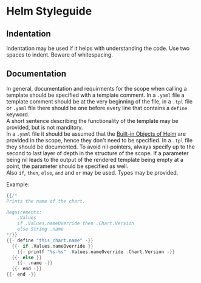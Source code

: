# Helm Styleguide

## Indentation

Indentation may be used if it helps with understanding the code. Use two spaces to indent. Beware of whitespacing.

## Documentation

In general, documentation and requirments for the scope when calling a template should be specified with a template comment.
In a `.yaml` file a template comment should be at the very beginning of the file, in a `.tpl` file or `.yaml` file there should be one before every line that contains a `define` keyword.\
A short sentence describing the functionality of the template may be provided, but is not manditory. \
In a `.yaml` file it should be assumed that the [Built-in Objects of Helm](https://helm.sh/docs/chart_template_guide/builtin_objects/) are provided in the scope, hence they don't need to be specified. In a `.tpl` file they should be documented.
To avoid nil-pointers, always specify up to the second to last layer of depth in the structure of the scope. If a parameter being nil leads to the output of the rendered template being empty at a point, the parameter should be specified as well. \
Also `if`, `then`, `else`, `and` and `or` may be used. Types may be provided.

Example:

```go
{{/*
Prints the name of the chart.

Requirements:
    .Values
    if .Values.nameOverride then .Chart.Version
    else String .name
*/}}
{{- define "this_chart.name" -}}
  {{- if .Values.nameOverride }}
    {{- printf "%s-%s" .Values.nameOverride .Chart.Version -}}
  {{- else }}
    {{- .name -}}
  {{- end -}}
{{- end -}}
```